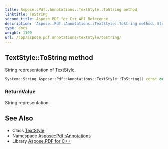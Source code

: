 ```yaml
---
title: Aspose::Pdf::Annotations::TextStyle::ToString method
linktitle: ToString
second_title: Aspose.PDF for C++ API Reference
description: 'Aspose::Pdf::Annotations::TextStyle::ToString method. String representation of TextStyle in C++.'
type: docs
weight: 1100
url: /cpp/aspose.pdf.annotations/textstyle/tostring/
---
```

## TextStyle::ToString method


String representation of [TextStyle](../).

```cpp
System::String Aspose::Pdf::Annotations::TextStyle::ToString() const override
```


### ReturnValue

String representation.

## See Also

* Class [TextStyle](../)
* Namespace [Aspose::Pdf::Annotations](../../)
* Library [Aspose.PDF for C++](../../../)
